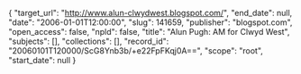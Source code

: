 {
  "target_url": "http://www.alun-clwydwest.blogspot.com/", 
  "end_date": null, 
  "date": "2006-01-01T12:00:00", 
  "slug": 141659, 
  "publisher": "blogspot.com", 
  "open_access": false, 
  "npld": false, 
  "title": "Alun Pugh: AM for Clwyd West", 
  "subjects": [], 
  "collections": [], 
  "record_id": "20060101T120000/ScG8Ynb3b/+e22FpFKqj0A==", 
  "scope": "root", 
  "start_date": null
}

